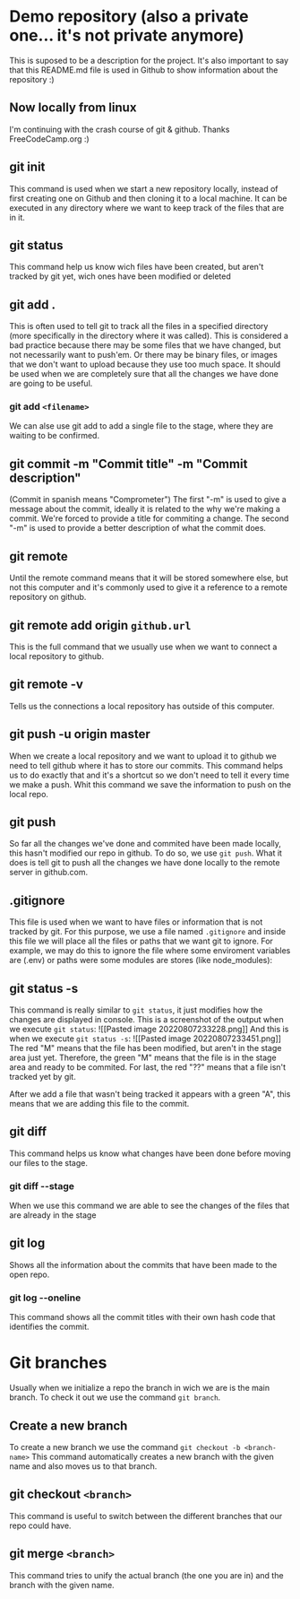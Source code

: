 # Demo repository (also a private one... it's not private anymore)

This is suposed to be a description for the project.
It's also important to say that this README.md file is used in Github to show information about the repository :)
 
## Now locally from linux
 
I'm continuing with the crash course of git & github. Thanks FreeCodeCamp.org :)

## git init 

This command is used when we start a new repository locally, instead of first creating one on Github and then cloning it to a local machine.
It can be executed in any directory where we want to keep track of the files that are in it.
 
## git status 
 
This command help us know wich files have been created, but aren't tracked by git yet, wich ones have been modified or deleted
 
## git add .
 
This is often used to tell git to track all the files in a specified directory (more specifically in the directory where it was called).
This is considered a bad practice because there may be some files that we have changed, but not necessarily want to push'em. Or there may be binary files, or images that we don't want to upload because they use too much space.
It should be used when we are completely sure that all the changes we have done are going to be useful. 

### git add `<filename>`
 
We can alse use git add to add a single file to the stage, where they are waiting to be confirmed.
 
## git commit -m "Commit title" -m "Commit description"

 (Commit in spanish means "Comprometer")
The first "-m" is used to give a message about the commit, ideally it is related to the why we're making a commit.
We're forced to provide a title for commiting a change.
The second "-m" is used to provide a better description of what the commit does.

## git remote

Until the remote command means that it will be stored somewhere else, but not this computer and it's commonly used to give it a reference to a remote repository on github.

## git remote add origin `github.url`

This is the full command that we usually use when we want to connect a local repository to github.

## git remote -v

Tells us the connections a local repository has outside of this computer.

## git push -u origin master

When we create a local repository and we want to upload it to github we need to tell github where it has to store our commits.
This command helps us to do exactly that and it's a shortcut so we don't need to tell it every time we make a push.
Whit this command we save the information to push on the local repo.

## git push
So far all the changes we've done and commited have been made locally, this hasn't modified our repo in github.
To do so, we use `git push`. What it does is tell git to push all the changes we have done locally to the remote server in github.com.

## .gitignore
This file is used when we want to have files or information that is not tracked by git.
For this purpose, we use a file named `.gitignore` and inside this file we will place all the files or paths that we want git to ignore.
For example, we may do this to ignore the file where some enviroment variables are (.env) or paths were some modules are stores (like node_modules):

## git status -s
This command is really similar to `git status`, it just modifies how the changes are displayed in console.
This is a screenshot of the output when we execute `git status`:
![[Pasted image 20220807233228.png]]
And this is when we execute `git status -s`:
![[Pasted image 20220807233451.png]]
The red "M" means that the file has been modified, but aren't in the stage area just yet.
Therefore, the green "M" means that the file is in the stage area and ready to be commited.
For last, the red "??" means that a file isn't tracked yet by git.

After we  add a file that wasn't being tracked it appears with a green "A", this means that we are adding this file to the commit.

## git diff
This command helps us know what changes have been done before moving our files to the stage.

### git diff --stage
When we use this command we are able to see the changes of the files that are already in the stage

## git log
Shows all the information about the commits that have been made to the open repo.

### git log --oneline
This command shows all the commit titles with their own hash code that identifies the commit.

# Git branches
Usually when we initialize a repo the branch in wich we are is the main branch.
To check it out we use the command `git branch`.

## Create a new branch
To create a new branch we use the command `git checkout -b <branch-name>`
This command automatically creates a new branch with the given name and also moves us to that branch.

## git checkout `<branch>`
This command is useful to switch between the different branches that our repo could have.

## git merge `<branch>`
This command tries to unify the actual branch (the one you are in) and the branch with the given name.
